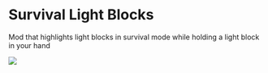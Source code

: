 # Survival Light Blocks

Mod that highlights light blocks in survival mode while holding a light block in your hand

![](https://i.imgur.com/7jOF6ZT.png)
